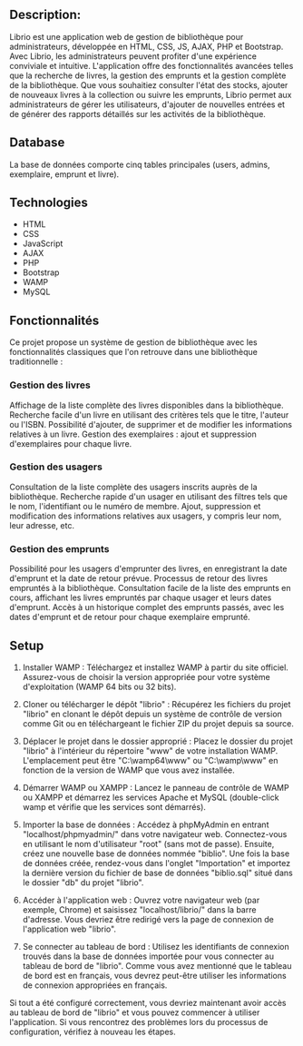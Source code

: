 ## Description:
Librio est une application web de gestion de bibliothèque pour administrateurs, développée en HTML, CSS, JS, AJAX, PHP et Bootstrap.
Avec Librio, les administrateurs peuvent profiter d'une expérience conviviale et intuitive. L'application offre des fonctionnalités avancées telles que la recherche de livres, la gestion des emprunts et la gestion complète de la bibliothèque. Que vous souhaitiez consulter l'état des stocks, ajouter de nouveaux livres à la collection ou suivre les emprunts, Librio permet aux administrateurs de gérer les utilisateurs, d'ajouter de nouvelles entrées et de générer des rapports détaillés sur les activités de la bibliothèque.

## Database
La base de données comporte cinq tables principales (users, admins, exemplaire, emprunt et livre).

## Technologies
* HTML
* CSS
* JavaScript
* AJAX
* PHP
* Bootstrap
* WAMP
* MySQL
## Fonctionnalités
Ce projet propose un système de gestion de bibliothèque avec les fonctionnalités classiques que l'on retrouve dans une bibliothèque traditionnelle :

### Gestion des livres
Affichage de la liste complète des livres disponibles dans la bibliothèque.
Recherche facile d'un livre en utilisant des critères tels que le titre, l'auteur ou l'ISBN.
Possibilité d'ajouter, de supprimer et de modifier les informations relatives à un livre.
Gestion des exemplaires : ajout et suppression d'exemplaires pour chaque livre.

### Gestion des usagers
Consultation de la liste complète des usagers inscrits auprès de la bibliothèque.
Recherche rapide d'un usager en utilisant des filtres tels que le nom, l'identifiant ou le numéro de membre.
Ajout, suppression et modification des informations relatives aux usagers, y compris leur nom, leur adresse, etc.

### Gestion des emprunts
Possibilité pour les usagers d'emprunter des livres, en enregistrant la date d'emprunt et la date de retour prévue.
Processus de retour des livres empruntés à la bibliothèque.
Consultation facile de la liste des emprunts en cours, affichant les livres empruntés par chaque usager et leurs dates d'emprunt.
Accès à un historique complet des emprunts passés, avec les dates d'emprunt et de retour pour chaque exemplaire emprunté.

## Setup
1. Installer WAMP :
   Téléchargez et installez WAMP à partir du site officiel. Assurez-vous de choisir la version appropriée pour votre système d'exploitation (WAMP 64 bits ou 32 bits).

2. Cloner ou télécharger le dépôt "librio" :
   Récupérez les fichiers du projet "librio" en clonant le dépôt depuis un système de contrôle de version comme Git ou en téléchargeant le fichier ZIP du projet depuis sa source.

3. Déplacer le projet dans le dossier approprié :
   Placez le dossier du projet "librio" à l'intérieur du répertoire "www" de votre installation WAMP. L'emplacement peut être "C:\wamp64\www\" ou "C:\wamp\www\" en fonction de la version de WAMP que vous avez installée.

4. Démarrer WAMP ou XAMPP :
   Lancez le panneau de contrôle de WAMP ou XAMPP et démarrez les services Apache et MySQL (double-click wamp et vérifie que les services sont démarrés).

5. Importer la base de données :
   Accédez à phpMyAdmin en entrant "localhost/phpmyadmin/" dans votre navigateur web. Connectez-vous en utilisant le nom d'utilisateur "root" (sans mot de passe). Ensuite, créez une nouvelle base de données nommée "biblio". Une fois la base de données créée, rendez-vous dans l'onglet "Importation" et importez la dernière version du fichier de base de données "biblio.sql" situé dans le dossier "db" du projet "librio".

6. Accéder à l'application web :
   Ouvrez votre navigateur web (par exemple, Chrome) et saisissez "localhost/librio/" dans la barre d'adresse. Vous devriez être redirigé vers la page de connexion de l'application web "librio".

7. Se connecter au tableau de bord :
   Utilisez les identifiants de connexion trouvés dans la base de données importée pour vous connecter au tableau de bord de "librio". Comme vous avez mentionné que le tableau de bord est en français, vous devrez peut-être utiliser les informations de connexion appropriées en français.

Si tout a été configuré correctement, vous devriez maintenant avoir accès au tableau de bord de "librio" et vous pouvez commencer à utiliser l'application. Si vous rencontrez des problèmes lors du processus de configuration, vérifiez à nouveau les étapes.
